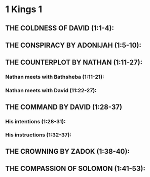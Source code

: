---
---
# 1 Kings 1 
## THE COLDNESS OF DAVID (1:1-4): 
## THE CONSPIRACY BY ADONIJAH (1:5-10): 
## THE COUNTERPLOT BY NATHAN (1:11-27): 
###  Nathan meets with Bathsheba (1:11-21): 
###  Nathan meets with David (11:22-27): 
## THE COMMAND BY DAVID (1:28-37) 
###  His intentions (1:28-31): 
###  His instructions (1:32-37): 
## THE CROWNING BY ZADOK (1:38-40): 
## THE COMPASSION OF SOLOMON (1:41-53): 
